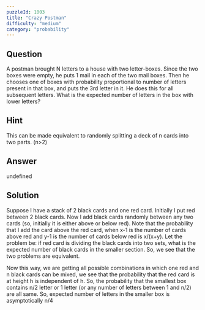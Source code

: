 ```yaml
---
puzzleId: 1003
title: "Crazy Postman"
difficulty: "medium"
category: "probability"
---
```


## Question
A postman brought N letters to a house with two letter-boxes. Since the two boxes were empty, he puts 1 mail in each of the two mail boxes. Then he chooses one of boxes with probability proportional to number of letters present in that box, and puts the 3rd letter in it. He does this for all subsequent letters. What is the expected number of letters in the box with lower letters?

## Hint
This can be made equivalent to randomly splitting a deck of n cards into two parts. (n>2)


## Answer
undefined

## Solution
Suppose I have a stack of 2 black cards and one red card. Initially I put red between 2 black cards. Now I add black cards randomly between any two cards (so, initially it is either above or below red). Note that the probability that I add the card above the red card, when x-1 is the number of cards above red and y-1 is the number of cards below red is x/(x+y). Let the problem be: if red card is dividing the black cards into two sets, what is the expected number of black cards in the smaller section. So, we see that the two problems are equivalent.

Now this way, we are getting all possible combinations in which one red and n black cards can be mixed, we see that the probability that the red card is at height h is independent of h. So, the probability that the smallest box contains n/2 letter or 1 letter (or any number of letters between 1 and n/2) are all same. So, expected number of letters in the smaller box is asymptotically n/4
